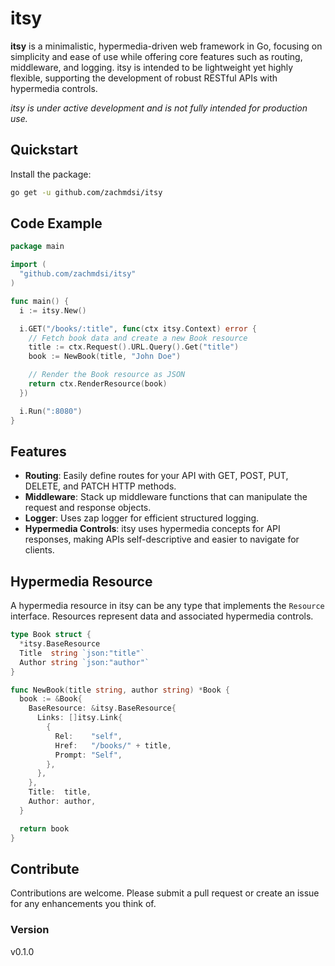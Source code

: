 # itsy

**itsy** is a minimalistic, hypermedia-driven web framework in Go, focusing on simplicity and ease of use while offering core features such as routing, middleware, and logging. itsy is intended to be lightweight yet highly flexible, supporting the development of robust RESTful APIs with hypermedia controls.

_itsy is under active development and is not fully intended for production use._

## Quickstart

Install the package:

```bash
go get -u github.com/zachmdsi/itsy
```

## Code Example

```go
package main

import (
  "github.com/zachmdsi/itsy"
)

func main() {
  i := itsy.New()

  i.GET("/books/:title", func(ctx itsy.Context) error {
    // Fetch book data and create a new Book resource
    title := ctx.Request().URL.Query().Get("title")
    book := NewBook(title, "John Doe")

    // Render the Book resource as JSON
    return ctx.RenderResource(book)
  })

  i.Run(":8080")
}
```

## Features

- **Routing**: Easily define routes for your API with GET, POST, PUT, DELETE, and PATCH HTTP methods.
- **Middleware**: Stack up middleware functions that can manipulate the request and response objects.
- **Logger**: Uses zap logger for efficient structured logging.
- **Hypermedia Controls**: itsy uses hypermedia concepts for API responses, making APIs self-descriptive and easier to navigate for clients.

## Hypermedia Resource

A hypermedia resource in itsy can be any type that implements the `Resource` interface. Resources represent data and associated hypermedia controls.

```go
type Book struct {
  *itsy.BaseResource
  Title  string `json:"title"`
  Author string `json:"author"`
}

func NewBook(title string, author string) *Book {
  book := &Book{
    BaseResource: &itsy.BaseResource{
      Links: []itsy.Link{
        {
          Rel:    "self",
          Href:   "/books/" + title,
          Prompt: "Self",
        },
      },
    },
    Title:  title,
    Author: author,
  }

  return book
}

```

## Contribute

Contributions are welcome. Please submit a pull request or create an issue for any enhancements you think of.

### Version

v0.1.0
